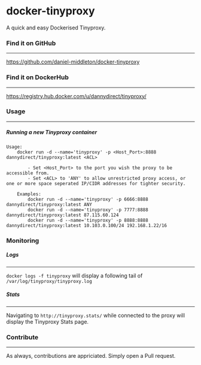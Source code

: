 # docker-tinyproxy
A quick and easy Dockerised Tinyproxy.

### Find it on GitHub
---
https://github.com/daniel-middleton/docker-tinyproxy

### Find it on DockerHub
---
https://registry.hub.docker.com/u/dannydirect/tinyproxy/

### Usage
---
##### Running a new Tinyproxy container

```
Usage:
    docker run -d --name='tinyproxy' -p <Host_Port>:8888 dannydirect/tinyproxy:latest <ACL>

        - Set <Host_Port> to the port you wish the proxy to be accessible from.
        - Set <ACL> to 'ANY' to allow unrestricted proxy access, or one or more space seperated IP/CIDR addresses for tighter security.

    Examples:
        docker run -d --name='tinyproxy' -p 6666:8888 dannydirect/tinyproxy:latest ANY
        docker run -d --name='tinyproxy' -p 7777:8888 dannydirect/tinyproxy:latest 87.115.60.124
        docker run -d --name='tinyproxy' -p 8888:8888 dannydirect/tinyproxy:latest 10.103.0.100/24 192.168.1.22/16
```

### Monitoring

##### Logs
---
`docker logs -f tinyproxy` will display a following tail of `/var/log/tinyproxy/tinyproxy.log`

##### Stats
---
Navigating to `http://tinyproxy.stats/` while connected to the proxy will display the Tinyproxy Stats page.

### Contribute
---
As always, contributions are appriciated. Simply open a Pull request.
